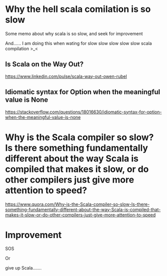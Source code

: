 # Why the hell scala comilation is so slow
Some memo about why scala is so slow, and seek for improvement

And......
I am doing this when wating for slow slow slow slow slow scala compilation >_<

## Is Scala on the Way Out?
https://www.linkedin.com/pulse/scala-way-out-owen-rubel

## Idiomatic syntax for Option when the meaningful value is None
https://stackoverflow.com/questions/18016630/idiomatic-syntax-for-option-when-the-meaningful-value-is-none

# Why is the Scala compiler so slow? Is there something fundamentally different about the way Scala is compiled that makes it slow, or do other compilers just give more attention to speed?
https://www.quora.com/Why-is-the-Scala-compiler-so-slow-Is-there-something-fundamentally-different-about-the-way-Scala-is-compiled-that-makes-it-slow-or-do-other-compilers-just-give-more-attention-to-speed


# Improvement

SOS

Or

give up Scala.......
